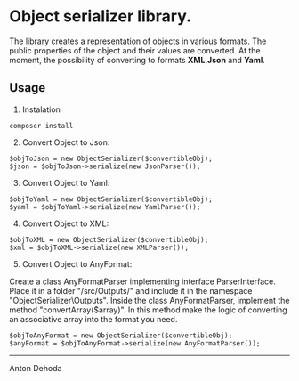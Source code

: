 # Object serializer library.
The library creates a representation of objects in various formats. The public properties of the object and their values are converted. At the moment, the possibility of converting to formats **XML**,**Json** and **Yaml**. 
## Usage
  1. Instalation
``` 
composer install
```
  2. Convert Object to Json: 
  ```
  $objToJson = new ObjectSerializer($convertibleObj);
  $json = $objToJson->serialize(new JsonParser());
  ```
  3. Convert Object to Yaml: 
  ```
  $objToYaml = new ObjectSerializer($convertibleObj);
  $yaml = $objToYaml->serialize(new YamlParser());
  ```
  4. Convert Object to XML: 
  ```
  $objToXML = new ObjectSerializer($convertibleObj);
  $xml = $objToXML->serialize(new XMLParser());
  ```
  5. Convert Object to AnyFormat:  
  
  Create a class AnyFormatParser implementing interface ParserInterface. Place it in a folder "/src/Outputs/" and include it in the namespace "ObjectSerializer\Outputs". Inside the class AnyFormatParser, implement the method "convertArray($array)". In this method make the logic of converting an associative array into the format you need.
  ```
  $objToAnyFormat = new ObjectSerializer($convertibleObj);
  $anyFormat = $objToAnyFormat->serialize(new AnyFormatParser());
  
  ```
***
Anton Dehoda 
  
